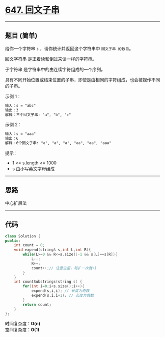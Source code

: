 # [647. 回文子串](https://leetcode.cn/problems/palindromic-substrings/description/)

---

## 题目 (简单)

给你一个字符串 `s` ，请你统计并返回这个字符串中 `回文子串 的数目`。  

回文字符串 是正着读和倒过来读一样的字符串。  

子字符串 是字符串中的由连续字符组成的一个序列。  

具有不同开始位置或结束位置的子串，即使是由相同的字符组成，也会被视作不同的子串。  

示例 1：  

```markdown
输入：s = "abc"
输出：3
解释：三个回文子串: "a", "b", "c"
```

示例 2：  

```markdown
输入：s = "aaa"
输出：6
解释：6个回文子串: "a", "a", "a", "aa", "aa", "aaa"
```

提示：  

- 1 <= s.length <= 1000
- s 由小写英文字母组成

---

## 思路

中心扩展法

---

## 代码

```C++
class Solution {
public:
    int count = 0;
    void expend(string& s,int L,int R){
        while(L>=0 && R<=s.size()-1 && s[L]==s[R]){
            L--;
            R++;
            count++;// 注意这里，每扩一次就+1
        }
    }
    int countSubstrings(string s) {
        for(int i=0;i<s.size();i++){
            expend(s,i,i); // 长度为奇数
            expend(s,i,i+1); // 长度为偶数
        }
        return count;
    }
};
```

时间复杂度：**O(n)**  
空间复杂度：**O(1)**
